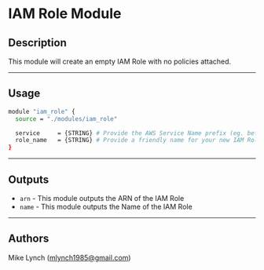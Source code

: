 # IAM Role Module

## Description

This module will create an empty IAM Role with no policies attached.

----

## Usage

```bash
module "iam_role" {
  source = "./modules/iam_role"

  service     = {STRING} # Provide the AWS Service Name prefix (eg. before the .amazonaws.com)
  role_name   = {STRING} # Provide a friendly name for your new IAM Role
}
```

----

## Outputs

- `arn` - This module outputs the ARN of the IAM Role
- `name` - This module outputs the Name of the IAM Role

----

## Authors

Mike Lynch (mlynch1985@gmail.com)
